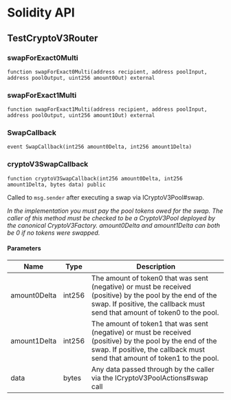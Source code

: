 # Solidity API

## TestCryptoV3Router

### swapForExact0Multi

```solidity
function swapForExact0Multi(address recipient, address poolInput, address poolOutput, uint256 amount0Out) external
```

### swapForExact1Multi

```solidity
function swapForExact1Multi(address recipient, address poolInput, address poolOutput, uint256 amount1Out) external
```

### SwapCallback

```solidity
event SwapCallback(int256 amount0Delta, int256 amount1Delta)
```

### cryptoV3SwapCallback

```solidity
function cryptoV3SwapCallback(int256 amount0Delta, int256 amount1Delta, bytes data) public
```

Called to `msg.sender` after executing a swap via ICryptoV3Pool#swap.

_In the implementation you must pay the pool tokens owed for the swap.
The caller of this method must be checked to be a CryptoV3Pool deployed by the canonical CryptoV3Factory.
amount0Delta and amount1Delta can both be 0 if no tokens were swapped._

#### Parameters

| Name | Type | Description |
| ---- | ---- | ----------- |
| amount0Delta | int256 | The amount of token0 that was sent (negative) or must be received (positive) by the pool by the end of the swap. If positive, the callback must send that amount of token0 to the pool. |
| amount1Delta | int256 | The amount of token1 that was sent (negative) or must be received (positive) by the pool by the end of the swap. If positive, the callback must send that amount of token1 to the pool. |
| data | bytes | Any data passed through by the caller via the ICryptoV3PoolActions#swap call |

